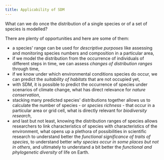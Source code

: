 ```yaml
---
title: Applicability of SDM
---
```



What can we do once the distribution of a single species or of a set of species is modelled?

There are plenty of opportunities and here are some of them:

* a species' range can be used for _descriptive purposes_ like assessing and monitoring species numbers and composition in a particular area,
* if we model the distribution from the occurrence of individuals of different steps in time, we can assess _changes of distribution ranges_ through time,
* if we know under which environmental conditions species do occur, we can predict the _suitability of habitats_ that are not occupied yet,
* with SDM, it is possible to predict the occurrence of species under scenarios of climate change, what has direct relevance for _nature conservation_,
* stacking many predicted species' distributions together allows us to calculate the number of species - or _species richness_ - that occur in a particular area or grid cell, what is directly relevant for _biodiversity research_, 
* and last but not least, knowing the distribution ranges of species allows researchers to link characteristics of species with characteristics of the environment, what opens up a plethora of possibilities in scientific research to understand better the _functional significance of traits of species_, to understand better _why species occur in some places but not in others_, and ultimately to understand a bit better the _functional and phylogenetic diversity_ of life on Earth.




<!--
## do proper some day
-->
